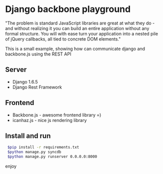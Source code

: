 Django backbone playground
==========================
"The problem is standard JavaScript libraries are great at what they do -
and without realizing it you can build an entire application without any
formal structure. You will with ease turn your application into a nested pile
of jQuery callbacks, all tied to concrete DOM elements."

This is a small example, showing how can communicate django and backbone.js using the REST API

Server
------
 * Django 1.6.5
 * Django Rest Framework

Frontend
--------
 * Backbone.js - awesome frontend library =)
 * icanhaz.js - nice js rendering library

Install and run
---------------
```bash
 $pip install -r requirements.txt
 $python manage.py syncdb
 $python manage.py runserver 0.0.0.0:8000
```

enjoy